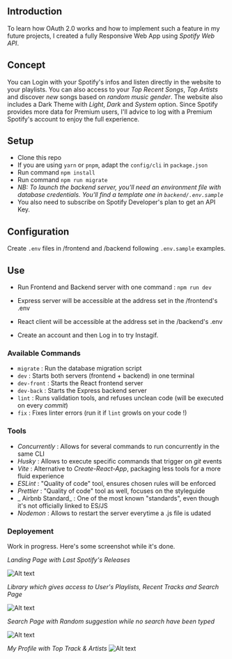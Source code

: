 ## Introduction

To learn how OAuth 2.0 works and how to implement such a feature in my future projects, I created a fully Responsive Web App using _Spotify Web API_.

## Concept

You can Login with your Spotify's infos and listen directly in the website to your playlists. You can also access to your _Top Recent Songs_, _Top Artists_ and discover _new_ songs based on _random music gender_.
The website also includes a Dark Theme with _Light_, _Dark_ and _System_ option.
Since Spotify provides more data for Premium users, I'll advice to log with a Premium Spotify's account to enjoy the full experience.

## Setup

- Clone this repo
- If you are using `yarn` or `pnpm`, adapt the `config/cli` in `package.json`
- Run command `npm install`
- Run command `npm run migrate`
- _NB: To launch the backend server, you'll need an environment file with database credentials. You'll find a template one in `backend/.env.sample`_
- You also need to subscribe on Spotify Developer's plan to get an API Key.
  
## Configuration

Create `.env` files in /frontend and /backend following `.env.sample` examples.

## Use

- Run Frontend and Backend server with one command : `npm run dev`
- Express server will be accessible at the address set in the /frontend's .env
- React client will be accessible at the address set in the /backend's .env

- Create an account and then Log in to try Instagif.

### Available Commands

- `migrate` : Run the database migration script
- `dev` : Starts both servers (frontend + backend) in one terminal
- `dev-front` : Starts the React frontend server
- `dev-back` : Starts the Express backend server
- `lint` : Runs validation tools, and refuses unclean code (will be executed on every _commit_)
- `fix` : Fixes linter errors (run it if `lint` growls on your code !)

### Tools

- _Concurrently_ : Allows for several commands to run concurrently in the same CLI
- _Husky_ : Allows to execute specific commands that trigger on _git_ events
- _Vite_ : Alternative to _Create-React-App_, packaging less tools for a more fluid experience
- _ESLint_ : "Quality of code" tool, ensures chosen rules will be enforced
- _Prettier_ : "Quality of code" tool as well, focuses on the styleguide
- _ Airbnb Standard_ : One of the most known "standards", even though it's not officially linked to ES/JS
- _Nodemon_ : Allows to restart the server everytime a .js file is udated

### Deployement

Work in progress. Here's some screenshot while it's done.

_Landing Page with Last Spotify's Releases_

![Alt text](https://i.imgur.com/hyETtKo.png "Landing Page")


_Library which gives access to User's Playlists, Recent Tracks and Search Page_

![Alt text](https://i.imgur.com/hqW2dot.png "Library")


_Search Page with Random suggestion while no search have been typed_

![Alt text](https://i.imgur.com/Z08pXfR.png "Search")


_My Profile with Top Track & Artists_
![Alt text](https://i.imgur.com/Z08pXfR.png "Profile")
